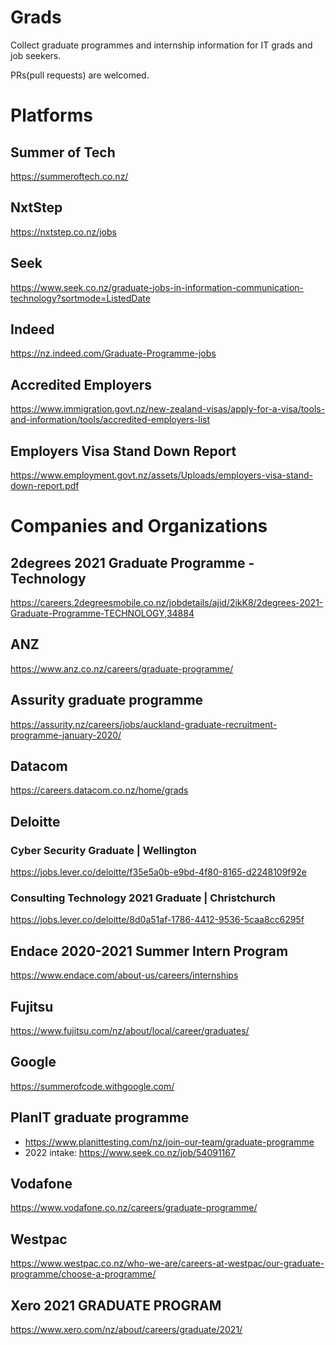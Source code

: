 # Grads
Collect graduate programmes and internship information for IT grads and job seekers.

PRs(pull requests) are welcomed.

# Platforms

## Summer of Tech
https://summeroftech.co.nz/

## NxtStep
https://nxtstep.co.nz/jobs

## Seek
https://www.seek.co.nz/graduate-jobs-in-information-communication-technology?sortmode=ListedDate

## Indeed
https://nz.indeed.com/Graduate-Programme-jobs

## Accredited Employers
https://www.immigration.govt.nz/new-zealand-visas/apply-for-a-visa/tools-and-information/tools/accredited-employers-list

## Employers Visa Stand Down Report
https://www.employment.govt.nz/assets/Uploads/employers-visa-stand-down-report.pdf

# Companies and Organizations

## 2degrees 2021 Graduate Programme - Technology
https://careers.2degreesmobile.co.nz/jobdetails/ajid/2ikK8/2degrees-2021-Graduate-Programme-TECHNOLOGY,34884

## ANZ
https://www.anz.co.nz/careers/graduate-programme/

## Assurity graduate programme
https://assurity.nz/careers/jobs/auckland-graduate-recruitment-programme-january-2020/

## Datacom
https://careers.datacom.co.nz/home/grads

## Deloitte
### Cyber Security Graduate | Wellington
https://jobs.lever.co/deloitte/f35e5a0b-e9bd-4f80-8165-d2248109f92e
### Consulting Technology 2021 Graduate | Christchurch
https://jobs.lever.co/deloitte/8d0a51af-1786-4412-9536-5caa8cc6295f

## Endace 2020-2021 Summer Intern Program
https://www.endace.com/about-us/careers/internships

## Fujitsu
https://www.fujitsu.com/nz/about/local/career/graduates/

## Google
https://summerofcode.withgoogle.com/

## PlanIT graduate programme
- https://www.planittesting.com/nz/join-our-team/graduate-programme
- 2022 intake: https://www.seek.co.nz/job/54091167

## Vodafone
https://www.vodafone.co.nz/careers/graduate-programme/

## Westpac
https://www.westpac.co.nz/who-we-are/careers-at-westpac/our-graduate-programme/choose-a-programme/

## Xero 2021 GRADUATE PROGRAM
https://www.xero.com/nz/about/careers/graduate/2021/
